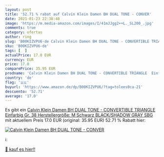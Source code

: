 ```yaml
---
layout: post
title: '52.71 % rabat auf Calvin Klein Damen BH DUAL TONE - CONVER'
date: 2021-01-23 22:38:48
image: 'https://m.media-amazon.com/images/I/41mJJgg2++L._SL200_.jpg'
comments: true
category: ofertas
author: ring
slug: 'B00KIZVPU6-de Calvin Klein Damen BH DUAL TONE - CONVERTIBLE TRIANGLE...'
sku: 'B00KIZVPU6-de'
tags: [  ]
actualPrice: 17.0 EUR
currency: EUR
price: 17.0
comparePrice: 35.95 EUR
prodname: 'Calvin Klein Damen BH DUAL TONE - CONVERTIBLE TRIANGLE  Einfarbig  Gr. 38  Herstellergröße: M   Schwarz  BLACK/SHADOW GRAY SBG '
country: 'de'
flag: '🇩🇪'
buyurl: 'https://www.amazon.de/dp/B00KIZVPU6/?tag=tolees0ca-21'
descuento: '52.71'
average: '17.0'
---
```


Es gibt ein [Calvin Klein Damen BH DUAL TONE - CONVERTIBLE TRIANGLE  Einfarbig  Gr. 38  Herstellergröße: M   Schwarz  BLACK/SHADOW GRAY SBG ](https://www.amazon.de/dp/B00KIZVPU6/?tag=tolees0ca-21) mit aktuellem Preis 17.0 EUR (original: 35.95 EUR) 52.71 % Rabatt hier:

[![Calvin Klein Damen BH DUAL TONE - CONVER](https://m.media-amazon.com/images/I/41mJJgg2++L._SL200_.jpg)](https://www.amazon.de/dp/B00KIZVPU6/?tag=tolees0ca-21)

ℹ️:


[🛒 kauf es hier!!](https://www.amazon.de/dp/B00KIZVPU6/?tag=tolees0ca-21)
